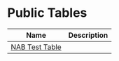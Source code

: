 # Public Tables

| Name | Description |
| ----- | ------ |
| [NAB Test Table](table-nab-test-table/index.md) |  |
